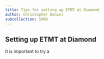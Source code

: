 ```yaml
---
title: Tips for setting up ETMT at Diamond
author: Christopher Daniel
subcollection: SXRD
---
```


## Setting up ETMT at Diamond

It is important to try a
